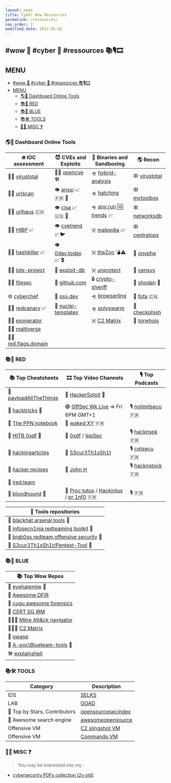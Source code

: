 ```yaml
---
layout: page
title: Cyber Wow Ressources
permalink: /ressources/
nav_order: 2
modified_date: 2022-05-02
---
```


## <a name='wowcyberressources'></a> #wow 👀 #cyber 🔫 #ressources 📚🎙️🎞️

## <a name='MENU'></a>MENU

<!-- vscode-markdown-toc -->
* [ #wow 👀 #cyber 🔫 #ressources 📚🎙️🎞️](#wowcyberressources)
* [MENU](#MENU)
	* [🌎🤝 Dashboard Online Tools](#DashboardOnlineTools)
	* [📚📕 RED](#RED)
	* [📚📘 BLUE](#BLUE)
	* [📚🛠️ TOOLS](#TOOLS)
	* [👀🔫 MISC ❓](#MISC)

<!-- vscode-markdown-toc-config
	numbering=false
	autoSave=true
	/vscode-markdown-toc-config -->
<!-- /vscode-markdown-toc -->

### <a name='DashboardOnlineTools'></a>🌎🤝 Dashboard Online Tools


| 🔥 **IOC assessment**									| 😈 **CVEs and Exploits** 							|  👾 **Binaries and Sandboxing**								| 🌎 **Recon**						|
|-------------------------------------------------------|---------------------------------------------------|----------------------------------------------------------------|-------------------------------------------|
| 🚦🔎 [virustotal](https://virustotal.com/)		| 🚦🔎 [opencve](https://opencve.io/cve) 🛠️ | 🛸 [hybrid-analysis](https://www.hybrid-analysis.com/)	 | 🕸️ [virustotal](https://virustotal.com/)	|
| 🚦🔎 [urlscan](https://urlscan.io/)						| 👁️ [anssi](https://www.cert.ssi.gouv.fr/) 📈 🇫🇷 🥐  | 🛸 [hatching](https://tria.ge/login)							| 🕸️ [mxtoolbox](https://mxtoolbox.com/NetworkTools.aspx)|	
| 🚦🔎 [urlhaus](https://urlhaus.abuse.ch/browse/) 🇨🇭	| 👁️ [cisa](https://www.cisa.gov/known-exploited-vulnerabilities-catalog) 📈 🇺🇸 🗽 | 🛸 [any.run](https://app.any.run/) 🆔 [trends](https://any.run/malware-trends/) 📈 | 🕸️ [networksdb](https://networksdb.io/)			| 
| 🚦🔎 [HIBP](https://haveibeenpwned.com/) 📈 			| 👁️ [cvetrend](https://cvetrends.com/) 📈🐦	| 🇼 [malpedia](https://malpedia.caad.fkie.fraunhofer.de/library)	📈 | 🕸️ [centralops](https://centralops.net/) |
| 🚦🔎 [hashkiller](https://hashkiller.io/leaks) 📈		| 👁️ [0day.today](https://en.0day.today/) 📈 💲			| 🇼 [theZoo](https://github.com/ytisf/theZoo/tree/master/malware/Binaries) 💣⚠️ | 📡 [onyphe](https://onyphe.io/) |
| 🚦🔎 [lots-project](https://lots-project.com/)			| 🔎 [exploit-db](https://exploit-db.com)	| 🇼 [unprotect](https://www.unprotect.it/) 		| 📡 [censys](https://search.censys.io/) |
| 🚦🔎 [filesec](https://filesec.io/) | 🔎 [github.com](https://github.com/search?q=CVE-2022)	| 🔒 [crypto-sheriff](https://www.nomoreransom.org/crypto-sheriff.php?lang=en) | 📡 [shodan](https://shodan.io/) 🥇 |
| ⚙️ [cyberchef](https://gchq.github.io/CyberChef/)	| 🔎 [osv.dev](https://osv.dev/list) | 🛸 [browserling](https://www.browserling.com/) | 📡 [fofa](https://www.browserling.com/browse/win/7/chrome/109/https%3A%2F%2Ffofa.info) 🇨🇳 |
| 🚦🔎 [redcanary](https://redcanary.com/threat-detection-report/threats/) 📈 | 🔎 [nuclei-templates](https://nuclei-templates.netlify.app)| 🛸 [polyswarm](https://polyswarm.network/)| 🎣 [checkphish](https://checkphish.ai/) |
| 🚦🧅 [exonerator](https://metrics.torproject.org/exonerator.html) | | 🇼 [C2 Matrix](https://docs.google.com/spreadsheets/d/1b4mUxa6cDQuTV2BPC6aA-GR4zGZi0ooPYtBe4IgPsSc/edit#gid=0) | 🧅 [torwhois](https://torwhois.com/) |
| 🚦🔎 [maltiverse](https://maltiverse.com) | | | |
| 🚦🔎 [red.flags.domain](https://red.flag.domains) | | | |

### <a name='RED'></a>📚📕 RED


| 📚 **Top Cheatsheets** 																| 🎞️ **Top Video Channels** | 🎙️ **Top Podcasts** |
|---------------------------------------------------------------------------------------|------------------------|------------------------|
| 📕 [payloadAllTheThings](https://swisskyrepo.github.io/PayloadsAllTheThingsWeb/) |  🔴 [HackerSploit](https://www.youtube.com/@HackerSploit/playlists) 🥇 |  |
| 📕 [hacktricks](https://book.hacktricks.xyz) 🥇 	| 🟣 [OffSec Wk Live](https://www.twitch.tv/offsecofficial/schedule?seriesID=b043a7dc-75d7-4f97-94a4-84e73cc23af9) => Fri 6PM GMT+1 | 🎙️ [nolimitsecu](https://www.nolimitsecu.fr/) 🇫🇷 | 
| 📕 [The PPN notebook](https://ppn.snovvcrash.rocks/) | 🔴 [waked XY](https://www.youtube.com/@wakedxy/videos) 🇫🇷 | |
| 🧰 [HITB 0xdf](https://0xdf.gitlab.io/) 🥇	 | 🔴 [0xdf](https://www.youtube.com/@0xdf/videos) / [IppSec](https://www.youtube.com/channel/UCa6eh7gCkpPo5XXUDfygQQA) | 🎙️ [hacknspk](https://twitter.com/hacknspeak) 🇫🇷 | 
| 📕 [hackingarticles](https://hackingarticles.in)									| 🔴 [S3cur3Th1sSh1t](https://www.youtube.com/channel/UC27i77nEwKE8hffrxNqXNOg) | 🎙️ [cptsecu](https://www.comptoirsecu.fr/categories/emission/) 🇫🇷 | 
| 📕 [hacker.recipes](https://www.thehacker.recipes)									| 🔴 [John H](https://www.youtube.com/@_JohnHammond) | 🎙️ [hacknstock](https://hackstock.net/podcasts) 🇫🇷 |
| 📕 [ired.team](https://www.ired.team/) | | |
| 📕 [bloodhound](https://bloodhound.readthedocs.io/en/latest/data-analysis/edges.html) 🐶 | 🔴 [Proc tutos](https://www.youtube.com/@processusthief) / [Hackintux](https://www.youtube.com/channel/UCasgryuegAnsvZ4CZlBL9ZQ) / [pr 1nf0](https://www.youtube.com/@Pour1nfo)  🇫🇷 | 🎙️  🇫🇷 |

| 🧰 **Tools repositories** 														    | 
|---------------------------------------------------------------------------------------|
| 📕 [blackhat arsenal tools](https://github.com/toolswatch/blackhat-arsenal-tools) 🧰 |
| 📕 [infosecn1nja redteaming toolkit](https://github.com/infosecn1nja/Red-Teaming-Toolkit) 🧰 |
| 📕 [bigb0ss redteam offensive security](https://github.com/bigb0sss/RedTeam-OffensiveSecurity) 🧰 |
| 📕 [S3cur3Th1sSh1t/Pentest-Tool](https://github.com/S3cur3Th1sSh1t/Pentest-Tool) 🧰 |


### <a name='BLUE'></a>📚📘 BLUE 


| 📚 **Top Wow Repos**												|
|-----------------------------------------------------------------------|
| 📘 [eyehatemlw](https://eyehatemalwares.com/home/) 🥇	| 
| 📘 [Awesome DFIR](https://awesomedfir.com) |
| 📘 [cugu awesome forensics](https://github.com/cugu/awesome-forensics) |
| 📘 [CERT SG IRM](https://github.com/certsocietegenerale/IRM) |
| 👩🏻‍💻 [Mitre Att&ck navigator](https://mitre-attack.github.io/attack-navigator/) |
| 👩🏻‍💻 [C2 Matrix](https://www.thec2matrix.com/matrix) |
| 📘 [owasp](https://cheatsheetseries.owasp.org/) |
| 📘 [A-poc\Blueteam-tools](https://github.com/A-poc/BlueTeam-Tools/blob/main/README.md) 🧰 |
| 🛠️ [explainshell](https://explainshell.com/) |


### <a name='TOOLS'></a>📚🛠️ TOOLS

| **Category**    | **Description** |
|-----------------|-----------------|
| IDS | [SELKS](https://www.stamus-networks.com/selks) |
| LAB | [GOAD](https://github.com/Orange-Cyberdefense/GOAD) |
| 🔎 Top by Stars, Contributors | [opensourcesecindex](https://opensourcesecurityindex.io/) |
| 🔎 Awesome search engine | [awesomeopensource](https://awesomeopensource.com/) |
| Offensive VM    | [C2 slingshot VM](https://www.sans.org/tools/slingshot/) |
| Offensive VM    | [Commando VM](https://github.com/mandiant/commando-vm) |


### <a name='MISC'></a>👀🔫 MISC ❓

> You may be interested into my :
* [cybersecurity PDFs collection (2y old)](https://github.com/jomivz/cybrary).